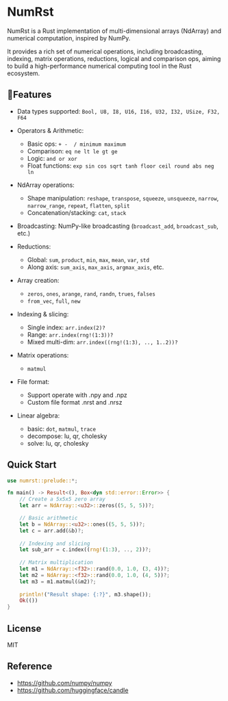 # NumRst

NumRst is a Rust implementation of multi-dimensional arrays (NdArray) and numerical computation, inspired by NumPy.  

It provides a rich set of numerical operations, including broadcasting, indexing, matrix operations, reductions, logical and comparison ops, aiming to build a high-performance numerical computing tool in the Rust ecosystem.



## 🚀Features

- Data types supported:  `Bool, U8, I8, U16, I16, U32, I32, USize, F32, F64`
  
- Operators & Arithmetic:
  - Basic ops: `+ -  / minimum maximum`
  - Comparison: `eq ne lt le gt ge`
  - Logic: `and or xor`
  - Float functions: `exp sin cos sqrt tanh floor ceil round abs neg ln`

- NdArray operations:
  - Shape manipulation: `reshape`, `transpose`, `squeeze`, `unsqueeze`, `narrow`, `narrow_range`, `repeat`, `flatten`, `split`
  - Concatenation/stacking: `cat`, `stack`

- Broadcasting:  NumPy-like broadcasting (`broadcast_add`, `broadcast_sub`, etc.)
  
- Reductions:
  - Global: `sum`, `product`, `min`, `max`, `mean`, `var`, `std`
  - Along axis: `sum_axis`, `max_axis`, `argmax_axis`, etc.

- Array creation:
  - `zeros`, `ones`, `arange`, `rand`, `randn`, `trues`, `falses`
  - `from_vec`, `full`, `new`

- Indexing & slicing:
  - Single index: `arr.index(2)?`
  - Range: `arr.index(rng!(1:3))?`
  - Mixed multi-dim: `arr.index((rng!(1:3), .., 1..2))?`

- Matrix operations:
  - `matmul`

- File format: 
  - Support operate with .npy and .npz
  - Custom file format .nrst and .nrsz

- Linear algebra:
  - basic: `dot`, `matmul`, `trace`
  - decompose: lu, qr, cholesky
  - solve: lu, qr, cholesky

## Quick Start

```rust
use numrst::prelude::*;

fn main() -> Result<(), Box<dyn std::error::Error>> {
    // Create a 5x5x5 zero array
    let arr = NdArray::<u32>::zeros((5, 5, 5))?;

    // Basic arithmetic
    let b = NdArray::<u32>::ones((5, 5, 5))?;
    let c = arr.add(&b)?;
    
    // Indexing and slicing
    let sub_arr = c.index((rng!(1:3), .., 2))?;
    
    // Matrix multiplication
    let m1 = NdArray::<f32>::rand(0.0, 1.0, (3, 4))?;
    let m2 = NdArray::<f32>::rand(0.0, 1.0, (4, 5))?;
    let m3 = m1.matmul(&m2)?;
    
    println!("Result shape: {:?}", m3.shape());
    Ok(())
}
```



## License

MIT



## Reference

- https://github.com/numpy/numpy
- https://github.com/huggingface/candle
